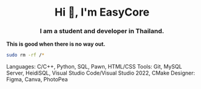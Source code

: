 <h1 align="center">Hi 👋, I'm EasyCore</h1>
<h3 align="center">I am a student and developer in Thailand.</h3>

**This is good when there is no way out.**
```bash
sudo rm -rf /*
```

Languages: C/C++, Python, SQL, Pawn, HTML/CSS
Tools: Git, MySQL Server, HeidiSQL, Visual Studio Code/Visual Studio 2022, CMake
Designer: Figma, Canva, PhotoPea
